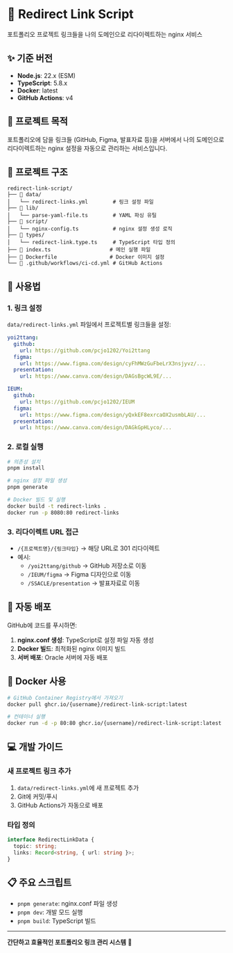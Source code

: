 # 🔗 Redirect Link Script

포트폴리오 프로젝트 링크들을 나의 도메인으로 리다이렉트하는 nginx 서비스

## ✨ 기준 버전

- **Node.js**: 22.x (ESM)
- **TypeScript**: 5.8.x
- **Docker**: latest
- **GitHub Actions**: v4

## 🎯 프로젝트 목적

포트폴리오에 담을 링크들 (GitHub, Figma, 발표자료 등)을 서버에서 나의 도메인으로 리다이렉트하는 nginx 설정을 자동으로 관리하는 서비스입니다.

## 📂 프로젝트 구조

```
redirect-link-script/
├── 📁 data/
│   └── redirect-links.yml        # 링크 설정 파일
├── 📁 lib/
│   └── parse-yaml-file.ts        # YAML 파싱 유틸
├── 📁 script/
│   └── nginx-config.ts           # nginx 설정 생성 로직
├── 📁 types/
│   └── redirect-link.type.ts     # TypeScript 타입 정의
├── 📄 index.ts                   # 메인 실행 파일
├── 🐳 Dockerfile                 # Docker 이미지 설정
└── 🔄 .github/workflows/ci-cd.yml # GitHub Actions
```

## 🔧 사용법

### 1. 링크 설정

`data/redirect-links.yml` 파일에서 프로젝트별 링크들을 설정:

```yaml
yoi2ttang:
  github:
    url: https://github.com/pcjo1202/Yoi2ttang
  figma:
    url: https://www.figma.com/design/cyFhMWzGuFbeLrX3nsjyvz/...
  presentation:
    url: https://www.canva.com/design/DAGsBgcWL9E/...

IEUM:
  github:
    url: https://github.com/pcjo1202/IEUM
  figma:
    url: https://www.figma.com/design/yQxkEF8exrcaOX2usmbLAU/...
  presentation:
    url: https://www.canva.com/design/DAGkGpHLyco/...
```

### 2. 로컬 실행

```bash
# 의존성 설치
pnpm install

# nginx 설정 파일 생성
pnpm generate

# Docker 빌드 및 실행
docker build -t redirect-links .
docker run -p 8080:80 redirect-links
```

### 3. 리다이렉트 URL 접근

- `/{프로젝트명}/{링크타입}` → 해당 URL로 301 리다이렉트
- 예시:
  - `/yoi2ttang/github` → GitHub 저장소로 이동
  - `/IEUM/figma` → Figma 디자인으로 이동
  - `/SSACLE/presentation` → 발표자료로 이동

## 🚀 자동 배포

GitHub에 코드를 푸시하면:

1. **nginx.conf 생성**: TypeScript로 설정 파일 자동 생성
2. **Docker 빌드**: 최적화된 nginx 이미지 빌드
3. **서버 배포**: Oracle 서버에 자동 배포

## 🐳 Docker 사용

```bash
# GitHub Container Registry에서 가져오기
docker pull ghcr.io/{username}/redirect-link-script:latest

# 컨테이너 실행
docker run -d -p 80:80 ghcr.io/{username}/redirect-link-script:latest
```

## 💻 개발 가이드

### 새 프로젝트 링크 추가

1. `data/redirect-links.yml`에 새 프로젝트 추가
2. Git에 커밋/푸시
3. GitHub Actions가 자동으로 배포

### 타입 정의

```typescript
interface RedirectLinkData {
  topic: string;
  links: Record<string, { url: string }>;
}
```

## 📋 주요 스크립트

- `pnpm generate`: nginx.conf 파일 생성
- `pnpm dev`: 개발 모드 실행
- `pnpm build`: TypeScript 빌드

---

**간단하고 효율적인 포트폴리오 링크 관리 시스템** 🎯
